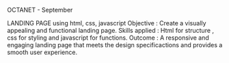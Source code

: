 OCTANET - September

LANDING PAGE using html, css, javascript
Objective : Create a visually appealing and functional landing page.
Skills applied : Html for structure , css for styling and javascript for functions.
Outcome : A responsive and engaging landing page that meets the design specificactions and provides a smooth user experience.
